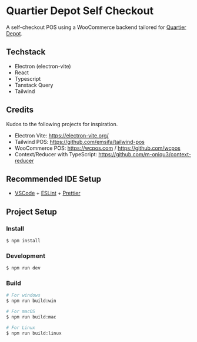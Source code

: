 # Quartier Depot Self Checkout

A self-checkout POS using a WooCommerce backend tailored for [Quartier Depot](https://www.quartier-depot.ch/).

## Techstack

* Electron (electron-vite)
* React
* Typescript
* Tanstack Query
* Tailwind

## Credits

Kudos to the following projects for inspiration.

* Electron Vite: https://electron-vite.org/
* Tailwind POS: https://github.com/emsifa/tailwind-pos
* WooCommerce POS: https://wcpos.com / https://github.com/wcpos
* Context/Reducer with TypeScript: https://github.com/m-oniqu3/context-reducer

## Recommended IDE Setup

- [VSCode](https://code.visualstudio.com/) + [ESLint](https://marketplace.visualstudio.com/items?itemName=dbaeumer.vscode-eslint) + [Prettier](https://marketplace.visualstudio.com/items?itemName=esbenp.prettier-vscode)

## Project Setup

### Install

```bash
$ npm install
```

### Development

```bash
$ npm run dev
```

### Build

```bash
# For windows
$ npm run build:win

# For macOS
$ npm run build:mac

# For Linux
$ npm run build:linux
```
